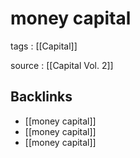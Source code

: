 # money capital

tags
: [[Capital]]

source
: [[Capital Vol. 2]]


<a id="org1a733e0"></a>

## Backlinks

-   [[money capital]]
-   [[money capital]]
-   [[money capital]]

